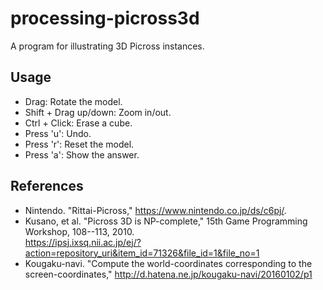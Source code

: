 # processing-picross3d

A program for illustrating 3D Picross instances.

## Usage
* Drag: Rotate the model.
* Shift + Drag up/down: Zoom in/out.
* Ctrl + Click: Erase a cube.
* Press 'u': Undo.
* Press 'r': Reset the model.
* Press 'a': Show the answer.


## References
* Nintendo. "Rittai-Picross," <https://www.nintendo.co.jp/ds/c6pj/>.
* Kusano, et al. "Picross 3D is NP-complete,"
  15th Game Programming Workshop, 108--113, 2010.  
  <https://ipsj.ixsq.nii.ac.jp/ej/?action=repository_uri&item_id=71326&file_id=1&file_no=1>
* Kougaku-navi. "Compute the world-coordinates corresponding to
  the screen-coordinates,"
  <http://d.hatena.ne.jp/kougaku-navi/20160102/p1>
